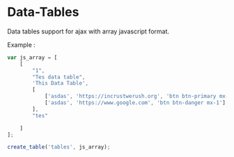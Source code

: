 # Data-Tables
Data tables support for ajax with array javascript format.

Example :

```javascript
var js_array = [
    [
        "1",
        "Tes data table", 
        'This Data Table', 
        [
            ['asdas', 'https://incrustwerush.org', 'btn btn-primary mx-1'],
            ['asdas', 'https://www.google.com', 'btn btn-danger mx-1']
        ],
        "tes"

    ]
];

create_table('tables', js_array);
```
